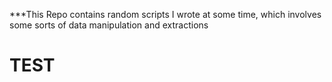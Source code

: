 ***This Repo contains random scripts I wrote at some time, which involves some sorts of data manipulation and extractions

# TEST
